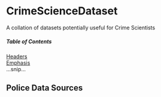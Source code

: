 # CrimeScienceDataset
A collation of datasets potentially useful for Crime Scientists

##### Table of Contents  
[Headers](#headers)  
[Emphasis](#emphasis)  
...snip...    
<a name="headers"/>
## Police Data Sources

## 
